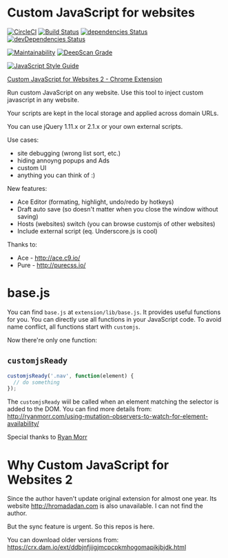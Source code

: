 # Custom JavaScript for websites

[![CircleCI](https://circleci.com/gh/xcv58/Custom-JavaScript-for-Websites-2.svg?style=svg)](https://circleci.com/gh/xcv58/Custom-JavaScript-for-Websites-2)
[![Build Status](https://travis-ci.org/xcv58/Custom-JavaScript-for-Websites-2.svg?branch=master)](https://travis-ci.org/xcv58/Custom-JavaScript-for-Websites-2)
[![dependencies Status](https://david-dm.org/xcv58/Custom-JavaScript-for-Websites-2/status.svg)](https://david-dm.org/xcv58/Custom-JavaScript-for-Websites-2)
[![devDependencies Status](https://david-dm.org/xcv58/Custom-JavaScript-for-Websites-2/dev-status.svg)](https://david-dm.org/xcv58/Custom-JavaScript-for-Websites-2?type=dev)

[![Maintainability](https://api.codeclimate.com/v1/badges/92a8617dc60beef87408/maintainability)](https://codeclimate.com/github/xcv58/Custom-JavaScript-for-Websites-2/maintainability)
[![DeepScan Grade](https://deepscan.io/api/projects/737/branches/1388/badge/grade.svg)](https://deepscan.io/dashboard/#view=project&pid=737&bid=1388)

[![JavaScript Style Guide](https://cdn.rawgit.com/standard/standard/master/badge.svg)](https://github.com/standard/standard)


[Custom JavaScript for Websites 2 - Chrome Extension](https://xcv58.xyz/inject-js)

Run custom JavaScript on any website.
Use this tool to inject custom javascript in any website.

Your scripts are kept in the local storage and applied across domain URLs.

You can use jQuery 1.11.x or 2.1.x or your own external scripts.

Use cases:
- site debugging (wrong list sort, etc.)
- hiding annoyng popups and Ads
- custom UI
- anything you can think of :)

New features:
- Ace Editor (formating, highlight, undo/redo by hotkeys)
- Draft auto save (so doesn't matter when you close the window without saving)
- Hosts (websites) switch (you can browse customjs of other websites)
- Include external script (eq. Underscore.js is cool)

Thanks to:
- Ace - http://ace.c9.io/
- Pure - http://purecss.io/

# base.js
You can find `base.js` at `extension/lib/base.js`.
It provides useful functions for you. You can directly use all functions in your
JavaScript code. To avoid name conflict, all functions start with `customjs`.

Now there're only one function:

## `customjsReady`
```javascript
customjsReady('.nav', function(element) {
  // do something
});
```

The `customjsReady` wiil be called when an element matching the selector
is added to the DOM. You can find more details from:
http://ryanmorr.com/using-mutation-observers-to-watch-for-element-availability/

Special thanks to [Ryan Morr](http://ryanmorr.com/)

# Why Custom JavaScript for Websites 2
Since the author haven't update original extension for almost one year.
Its website http://hromadadan.com is also unavailable.
I can not find the author.

But the sync feature is urgent. So this repos is here.

You can download older versions from: https://crx.dam.io/ext/ddbjnfjiigjmcpcpkmhogomapikjbjdk.html
